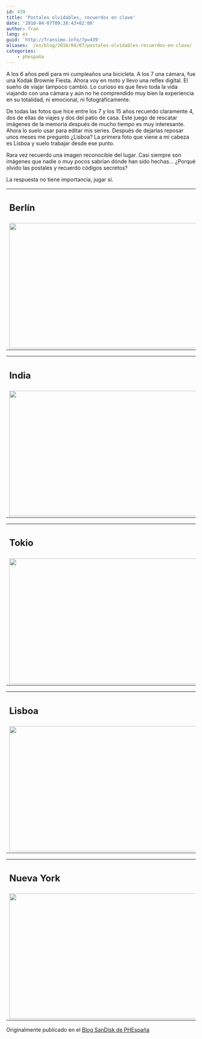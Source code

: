 ```yaml
---
id: 439
title: 'Postales olvidables, recuerdos en clave'
date: '2010-04-07T09:38:43+02:00'
author: fran
lang: es
guid: 'http://fransimo.info/?p=439'
aliases:  /es/blog/2010/04/07/postales-olvidables-recuerdos-en-clave/
categories:
    - phespaña
---
```


A los 6 años pedí para mi cumpleaños una bicicleta. A los 7 una cámara, fue una Kodak Brownie Fiesta. Ahora voy en moto y llevo una reflex digital. El sueño de viajar tampoco cambió. Lo curioso es que llevo toda la vida viajando con una cámara y aún no he comprendido muy bien la experiencia en su totalidad, ni emocional, ni fotográficamente.

De todas las fotos que hice entre los 7 y los 15 años recuerdo claramente 4, dos de ellas de viajes y dos del patio de casa. Este juego de rescatar imágenes de la memoria después de mucho tiempo es muy interesante. Ahora lo suelo usar para editar mis series. Después de dejarlas reposar unos meses me pregunto ¿Lisboa? La primera foto que viene a mi cabeza es Lisboa y suelo trabajar desde ese punto.

Rara vez recuerdo una imagen reconocible del lugar. Casi siempre son imágenes que nadie o muy pocos sabrían dónde han sido hechas... ¿Porqué olvido las postales y recuerdo códigos secretos?

La respuesta no tiene importancia, jugar sí.
<table>
<tbody>
<tr>
<td>
<h2>Berlín</h2>
</td>
<td></td>
</tr>
<tr>
<td><img src="/uploads/2011/03/berlin_fransimo_0055__ISC4729_dxo-500x332.jpg" alt="" title="Puerta de Brademburgo" width="500" height="332" class="alignleft size-medium wp-image-443"></td>
<td><img src="/uploads/2011/03/berlin_fransimo_0060__ISC5425-500x332.jpg" alt="" title="Tacheles artists resistance" width="500" height="332" class="alignright size-medium wp-image-442"></td>
</tr>
</tbody>
</table>
<table>
<tbody>
<tr>
<td>
<h2>India</h2>
</td>
<td></td>
</tr>
<tr>
<td><img src="/uploads/2011/03/india_dsc_9895-500x332.jpg" alt="" title="india_dsc_9895" width="500" height="332" class="alignleft size-medium wp-image-445"></td>
<td><img src="/uploads/2011/03/india_dsc_0913-500x332.jpg" alt="" title="india_dsc_0913" width="500" height="332" class="alignright size-medium wp-image-446"></td>
</tr>
</tbody>
</table>
<table>
<tbody>
<tr>
<td>
<h2>Tokio</h2>
</td>
<td></td>
</tr>
<tr>
<td><img src="/uploads/2011/03/tokyo_gsc_5285_dxo-500x332.jpg" alt="" title="Sensoji" width="500" height="332" class="alignleft size-medium wp-image-448"></td>
<td><img src="/uploads/2011/03/tokyo_DSCN2030-Edit-500x333.jpg" alt="" title="Shibuya" width="500" height="333" class="alignright size-medium wp-image-449"></td>
</tr>
</tbody>
</table>
<table>
<tbody>
<tr>
<td>
<h2>Lisboa</h2>
</td>
<td></td>
</tr>
<tr>
<td><img src="/uploads/2011/03/lisboa_fransimo_0038__ISC3636-500x332.jpg" alt="" title="Convento do Carmo" width="500" height="332" class="alignleft size-medium wp-image-451"></td>
<td><img src="/uploads/2011/03/lisboa_fransimo_0033__ISC3375-500x332.jpg" alt="" title="Por nuestros pecados" width="500" height="332" class="alignright size-medium wp-image-452"></td>
</tr>
</tbody>
</table>
<table>
<tbody>
<tr>
<td>
<h2>Nueva York</h2>
</td>
<td></td>
</tr>
<tr>
<td><img src="/uploads/2010/04/new_york_0039_HSC_6653_dxo-500x332.jpg" alt="" title="Manhantan" width="500" height="332" class="alignleft size-medium wp-image-457"></td>
<td><img src="/uploads/2010/04/new_york_0040_HSC_6897_dxo-500x332.jpg" alt="" title="Sabrett" width="500" height="332" class="alignright size-medium wp-image-456"></td>
</tr>
</tbody>
</table>
Originalmente publicado en el <a href="http://www.phedigital.com/portal/es/load.php?file=blogsandisk.php&amp;post=10400">Blog SanDisk de PHEspaña</a>